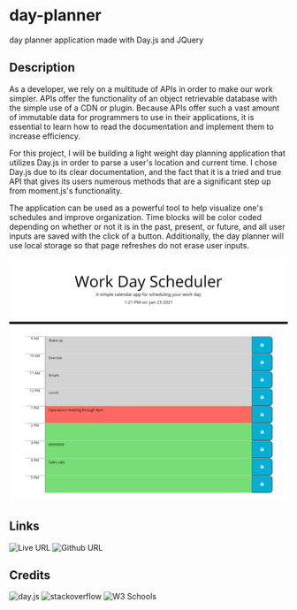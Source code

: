 # day-planner

day planner application made with Day.js and JQuery


## Description

As a developer, we rely on a multitude of APIs in order to make our work simpler. APIs offer the functionality of an object retrievable database with the simple use of a CDN or plugin. Because APIs offer such a vast amount of immutable data for programmers to use in their applications, it is essential to learn how to read the documentation and implement them to increase efficiency. 

For this project, I will be building a light weight day planning application that utilizes Day.js in order to parse a user's location and current time. I chose 
Day.js due to its clear documentation, and the fact that it is a tried and true API that gives its users numerous methods that are a significant step up from moment.js's functionality. 

The application can be used as a powerful tool to help visualize one's schedules and improve organization. Time blocks will be color coded depending on whether or not it is in the past, present, or future, and all user inputs are saved with the click of a button. Additionally, the day planner will use local storage so that page refreshes do not erase user inputs.  

![Finished Website](./assets/images/day-planner-example.png)

## Links

![Live URL](https://jonathanstoll0603.github.io/day-planner/)
![Github URL](https://github.com/jonathanstoll0603/day-planner)

## Credits

![day.js](https://day.js.org/en/)
![stackoverflow](https://stackoverflow.com/)
![W3 Schools](https://www.w3schools.com/jsref/prop_win_localstorage.asp)